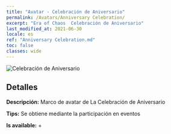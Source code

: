 ```yaml
---
title: "Avatar - Celebración de Aniversario"
permalink: /Avatars/Anniversary Celebration/
excerpt: "Era of Chaos  Celebración de Aniversario"
last_modified_at: 2021-06-30
locale: es
ref: "Anniversary Celebration.md"
toc: false
classes: wide
---
```

 ![Celebración de Aniversario](/images/a/avatarFrame_65.png)

## Detalles

 **Descripción:** Marco de avatar de La Celebración de Aniversario 

 **Tips:** Se obtiene mediante la participación en eventos 

 **Is available:**  + 

